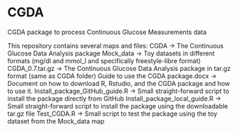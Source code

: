 # CGDA
CGDA package to process Continuous Glucose Measurements data

This repository contains several maps and files:
CGDA -> The Continuous Glucose Data Analysis package
Mock_data -> Toy datasets in different formats (mg/dl and mmol_l and specifically freestyle-libre format)
CGDA_0.7.tar.gz -> The Continuous Glucose Data Analysis package in tar.gz format (same as CGDA folder)
Guide to use the CGDA package.docx -> Document on how to download R, Rstudio, and the CGDA package and how to use it.
Install_package_GitHub_guide.R -> Small straight-forward script to install the package directly from GitHub
Install_package_local_guide.R -> Small straight-forward script to install the package using the downloadable tar.gz file
Test_CGDA.R -> Small script to test the package using the toy dataset from the Mock_data map

